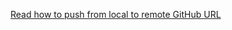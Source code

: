 [Read how to push from local to remote GitHub URL](https://superuser.com/questions/1412078/bring-a-local-folder-to-remote-git-repo)
